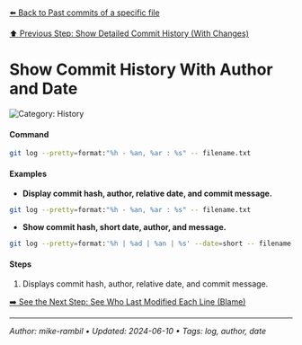 [⬅️ Back to Past commits of a specific file](./past-commits-of-a-specific-file.md)

[⬆️ Previous Step: Show Detailed Commit History (With Changes)](./show-detailed-commit-history-with-changes.md)

# Show Commit History With Author and Date


![Category: History](https://img.shields.io/badge/Category-History-blue)

#### Command
```sh
git log --pretty=format:"%h - %an, %ar : %s" -- filename.txt
```

#### Examples
- **Display commit hash, author, relative date, and commit message.** 

 ```sh
git log --pretty=format:"%h - %an, %ar : %s" -- filename.txt 
 ```
- **Show commit hash, short date, author, and message.** 

 ```sh
git log --pretty=format:'%h | %ad | %an | %s' --date=short -- filename.txt 
 ```


#### Steps
1. Displays commit hash, author, relative date, and commit message.


[➡️ See the Next Step: See Who Last Modified Each Line (Blame)](./see-who-last-modified-each-line-blame.md)

---

_Author: mike-rambil • Updated: 2024-06-10 • Tags: log, author, date_

